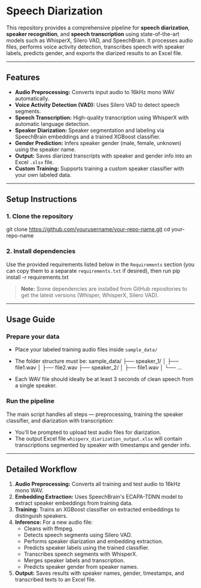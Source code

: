 # Speech Diarization

This repository provides a comprehensive pipeline for **speech diarization**, **speaker recognition**, and **speech transcription** using state-of-the-art models such as WhisperX, Silero VAD, and SpeechBrain. It processes audio files, performs voice activity detection, transcribes speech with speaker labels, predicts gender, and exports the diarized results to an Excel file.

---

## Features

- **Audio Preprocessing:** Converts input audio to 16kHz mono WAV automatically.
- **Voice Activity Detection (VAD):** Uses Silero VAD to detect speech segments.
- **Speech Transcription:** High-quality transcription using WhisperX with automatic language detection.
- **Speaker Diarization:** Speaker segmentation and labeling via SpeechBrain embeddings and a trained XGBoost classifier.
- **Gender Prediction:** Infers speaker gender (male, female, unknown) using the speaker name.
- **Output:** Saves diarized transcripts with speaker and gender info into an Excel `.xlsx` file.
- **Custom Training:** Supports training a custom speaker classifier with your own labeled data.

---

## Setup Instructions

### 1. Clone the repository
git clone https://github.com/yourusername/your-repo-name.git
cd your-repo-name


### 2. Install dependencies

Use the provided requirements listed below in the `Requirements` section (you can copy them to a separate `requirements.txt` if desired), then run
pip install -r requirements.txt


> **Note:** Some dependencies are installed from GitHub repositories to get the latest versions (Whisper, WhisperX, Silero VAD).

---

## Usage Guide

### Prepare your data

- Place your labeled training audio files inside `sample_data/`
- The folder structure must be:
sample_data/
├── speaker_1/
│ ├── file1.wav
│ ├── file2.wav
├── speaker_2/
│ ├── file1.wav
│ └── ...


- Each WAV file should ideally be at least 3 seconds of clean speech from a single speaker.

### Run the pipeline

The main script handles all steps — preprocessing, training the speaker classifier, and diarization with transcription:



- You'll be prompted to upload test audio files for diarization.
- The output Excel file `whisperx_diarization_output.xlsx` will contain transcriptions segmented by speaker with timestamps and gender info.

---

## Detailed Workflow

1. **Audio Preprocessing:** Converts all training and test audio to 16kHz mono WAV.
2. **Embedding Extraction:** Uses SpeechBrain's ECAPA-TDNN model to extract speaker embeddings from training data.
3. **Training:** Trains an XGBoost classifier on extracted embeddings to distinguish speakers.
4. **Inference:** For a new audio file:
   - Cleans with ffmpeg.
   - Detects speech segments using Silero VAD.
   - Performs speaker diarization and embedding extraction.
   - Predicts speaker labels using the trained classifier.
   - Transcribes speech segments with WhisperX.
   - Merges speaker labels and transcription.
   - Predicts speaker gender from speaker names.
5. **Output:** Saves results with speaker names, gender, timestamps, and transcribed texts to an Excel file.
















